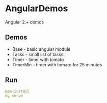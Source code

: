 # AngularDemos
Angular 2.+ demos

## Demos

- Base - basic angular module
- Tasks - small list of tasks
- Timer - timer with tomato
- TimerMin - timer with tomato for 25 minutes

## Run
````yaml
npm install
ng serve
````